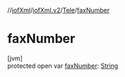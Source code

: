 //[iofXml](../../../index.md)/[iofXml.v2](../index.md)/[Tele](index.md)/[faxNumber](fax-number.md)

# faxNumber

[jvm]\
protected open var [faxNumber](fax-number.md): [String](https://docs.oracle.com/javase/8/docs/api/java/lang/String.html)
